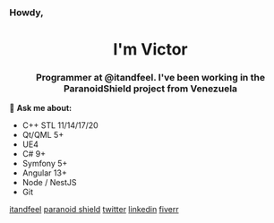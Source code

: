 ### Howdy,

<h1 align="center">I'm Victor</h1>
<h3 align="center">Programmer at @itandfeel. I've been working in the ParanoidShield project from Venezuela</h3>

💬 **Ask me about:**
- C++ STL 11/14/17/20
- Qt/QML 5+
- UE4
- C# 9+
- Symfony 5+
- Angular 13+
- Node / NestJS
- Git

[itandfeel](https://www.itandfeel.com)
[paranoid shield](https://www.paranoid-shield.com)
[twitter](https://twitter.com/hallo_w3lt)
[linkedin](https://linkedin.com/in/develop3r)
[fiverr](https://www.fiverr.com/itandfeel)

